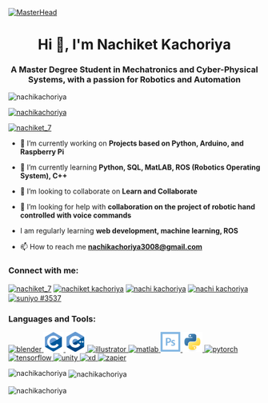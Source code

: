 [![MasterHead](https://www.netpower.vn/wp-content/uploads/2020/12/hiring-engineers-14.gif)](https://NachiKachoriya.io)
<h1 align="center">Hi 👋, I'm Nachiket Kachoriya</h1>
<h3 align="center">A Master Degree Student in Mechatronics and Cyber-Physical Systems, with a passion for Robotics and Automation</h3>

<p align="left"> <img src="https://komarev.com/ghpvc/?username=nachikachoriya&label=Profile%20views&color=0e75b6&style=flat" alt="nachikachoriya" /> </p>

<p align="left"> <a href="https://github.com/ryo-ma/github-profile-trophy"><img src="https://github-profile-trophy.vercel.app/?username=nachikachoriya" alt="nachikachoriya" /></a> </p>

<p align="left"> <a href="https://twitter.com/nachiket_7" target="blank"><img src="https://img.shields.io/twitter/follow/nachiket_7?logo=twitter&style=for-the-badge" alt="nachiket_7" /></a> </p>

- 🔭 I’m currently working on **Projects based on Python, Arduino, and Raspberry Pi**

- 🌱 I’m currently learning **Python, SQL, MatLAB, ROS (Robotics Operating System), C++**

- 👯 I’m looking to collaborate on **Learn and Collaborate**

- 🤝 I’m looking for help with **collaboration on the project of robotic hand controlled with voice commands**

- I am regularly learning **web development, machine learning, ROS**

- 📫 How to reach me **nachikachoriya3008@gmail.com**

<h3 align="left">Connect with me:</h3>
<p align="left">
<a href="https://twitter.com/nachiket_7" target="blank"><img align="center" src="https://raw.githubusercontent.com/rahuldkjain/github-profile-readme-generator/master/src/images/icons/Social/twitter.svg" alt="nachiket_7" height="30" width="40" /></a>
<a href="https://www.linkedin.com/in/nachiketkachoriya/" target="blank"><img align="center" src="https://raw.githubusercontent.com/rahuldkjain/github-profile-readme-generator/master/src/images/icons/Social/linked-in-alt.svg" alt="nachiket kachoriya" height="30" width="40" /></a>
<a href="https://www.facebook.com/nachi.kachoriya" target="blank"><img align="center" src="https://raw.githubusercontent.com/rahuldkjain/github-profile-readme-generator/master/src/images/icons/Social/facebook.svg" alt="nachi kachoriya" height="30" width="40" /></a>
<a href="https://www.instagram.com/nachi_kachoriya/" target="blank"><img align="center" src="https://raw.githubusercontent.com/rahuldkjain/github-profile-readme-generator/master/src/images/icons/Social/instagram.svg" alt="nachi kachoriya" height="30" width="40" /></a>
<a href="https://discord.gg/suniyo #3537" target="blank"><img align="center" src="https://raw.githubusercontent.com/rahuldkjain/github-profile-readme-generator/master/src/images/icons/Social/discord.svg" alt="suniyo #3537" height="30" width="40" /></a>
</p>

<h3 align="left">Languages and Tools:</h3>
<p align="left"> <a href="https://www.blender.org/" target="_blank" rel="noreferrer"> <img src="https://download.blender.org/branding/community/blender_community_badge_white.svg" alt="blender" width="40" height="40"/> </a> <a href="https://www.cprogramming.com/" target="_blank" rel="noreferrer"> <img src="https://raw.githubusercontent.com/devicons/devicon/master/icons/c/c-original.svg" alt="c" width="40" height="40"/> </a> <a href="https://www.w3schools.com/cpp/" target="_blank" rel="noreferrer"> <img src="https://raw.githubusercontent.com/devicons/devicon/master/icons/cplusplus/cplusplus-original.svg" alt="cplusplus" width="40" height="40"/> </a> <a href="https://www.adobe.com/in/products/illustrator.html" target="_blank" rel="noreferrer"> <img src="https://www.vectorlogo.zone/logos/adobe_illustrator/adobe_illustrator-icon.svg" alt="illustrator" width="40" height="40"/> </a> <a href="https://www.mathworks.com/" target="_blank" rel="noreferrer"> <img src="https://upload.wikimedia.org/wikipedia/commons/2/21/Matlab_Logo.png" alt="matlab" width="40" height="40"/> </a> <a href="https://www.photoshop.com/en" target="_blank" rel="noreferrer"> <img src="https://raw.githubusercontent.com/devicons/devicon/master/icons/photoshop/photoshop-line.svg" alt="photoshop" width="40" height="40"/> </a> <a href="https://www.python.org" target="_blank" rel="noreferrer"> <img src="https://raw.githubusercontent.com/devicons/devicon/master/icons/python/python-original.svg" alt="python" width="40" height="40"/> </a> <a href="https://pytorch.org/" target="_blank" rel="noreferrer"> <img src="https://www.vectorlogo.zone/logos/pytorch/pytorch-icon.svg" alt="pytorch" width="40" height="40"/> </a> <a href="https://www.tensorflow.org" target="_blank" rel="noreferrer"> <img src="https://www.vectorlogo.zone/logos/tensorflow/tensorflow-icon.svg" alt="tensorflow" width="40" height="40"/> </a> <a href="https://unity.com/" target="_blank" rel="noreferrer"> <img src="https://www.vectorlogo.zone/logos/unity3d/unity3d-icon.svg" alt="unity" width="40" height="40"/> </a> <a href="https://www.adobe.com/products/xd.html" target="_blank" rel="noreferrer"> <img src="https://cdn.worldvectorlogo.com/logos/adobe-xd.svg" alt="xd" width="40" height="40"/> </a> <a href="https://zapier.com" target="_blank" rel="noreferrer"> <img src="https://www.vectorlogo.zone/logos/zapier/zapier-icon.svg" alt="zapier" width="40" height="40"/> </a> </p>

<p><img align="left" src="https://github-readme-stats.vercel.app/api/top-langs?username=nachikachoriya&show_icons=true&locale=en&layout=compact" alt="nachikachoriya" /></p>

<p>&nbsp;<img align="center" src="https://github-readme-stats.vercel.app/api?username=nachikachoriya&show_icons=true&locale=en" alt="nachikachoriya" /></p>

<p><img align="center" src="https://github-readme-streak-stats.herokuapp.com/?user=nachikachoriya&" alt="nachikachoriya" /></p>

